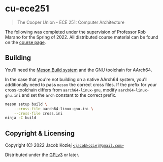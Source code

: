 # cu-ece251

> The Cooper Union - ECE 251: Computer Architecture

The following was completed under the supervision of Professor Rob
Marano for the Spring of 2022.  All distributed course material can be
found on the [course page].


## Building

You'll need the [Meson Build system] and the GNU toolchain for AArch64.

In the case that you're not building on a native AArch64 system, you'll
additionally need to pass `meson` the correct cross files.  If the
prefix for your cross-toolchain differs from `aarch64-linux-gnu`, modify
`aarch64-linux-gnu.ini` and set the `arch` constant to the correct
prefix.

```sh
meson setup build \
	--cross-file aarch64-linux-gnu.ini \
	--cross-file cross.ini
ninja -C build
```


## Copyright & Licensing

Copyright (C) 2022  Jacob Koziej [`<jacobkoziej@gmail.com>`]

Distributed under the [GPLv3] or later.


[Meson Build system]: https://mesonbuild.com/
[course page]: https://robmarano.github.io/courses/ece251/2022/ece251-syllabus-spring-2022.html
[`<jacobkoziej@gmail.com>`]: mailto:jacobkoziej@gmail.com
[GPLv3]: LICENSE.md
